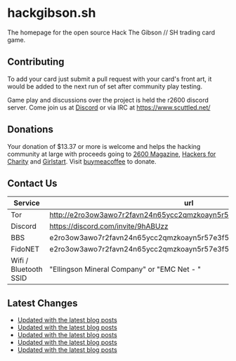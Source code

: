 # hackgibson.sh
The homepage for the open source Hack The Gibson // SH trading card game.


## Contributing

To add your card just submit a pull request with your card's front art, it would be added to the next run of set after community play testing.

Game play and discussions over the project is held the r2600 discord server. Come join us at [Discord](https://discord.com/invite/9hABUzz) or via IRC at https://www.scuttled.net/


## Donations

Your donation of $13.37 or more is welcome and helps the hacking community at large with proceeds going to [2600 Magazine](https://2600.com/), [Hackers for Charity](https://hackersforcharity.org) and [Girlstart](https://girlstart.org).  Visit [buymeacoffee](https://www.buymeacoffee.com/hackgibson.sh) to donate.


## Contact Us

Service | url
-|-
Tor | http://e2ro3ow3awo7r2favn24n65ycc2qmzkoayn5r57e3f56nvjwdcgg32ad.onion
Discord | https://discord.com/invite/9hABUzz
BBS | e2ro3ow3awo7r2favn24n65ycc2qmzkoayn5r57e3f56nvjwdcgg32ad.onion:23
FidoNET | e2ro3ow3awo7r2favn24n65ycc2qmzkoayn5r57e3f56nvjwdcgg32ad.onion:24554
Wifi / Bluetooth SSID | "Ellingson Mineral Company" or "EMC Net - <fidonet address>"

## Latest Changes
<!-- BLOG-POST-LIST:START -->
- [Updated with the latest blog posts](https://github.com/DFW2600/hackgibson.sh/commit/6657e0a814a0f2f0166f92a7d3c08bdad5151b16)
- [Updated with the latest blog posts](https://github.com/DFW2600/hackgibson.sh/commit/74c29af2f6214b1938b897dfeaaccc1250eb57cd)
- [Updated with the latest blog posts](https://github.com/DFW2600/hackgibson.sh/commit/a7ec1c14a1ae420677c808407c6889d6ef499547)
- [Updated with the latest blog posts](https://github.com/DFW2600/hackgibson.sh/commit/97e1d9a6afe9baee51d8a6e780bcef8ec0471437)
- [Updated with the latest blog posts](https://github.com/DFW2600/hackgibson.sh/commit/6142ea185d25797337f45ba3bf3d14810f2dc87e)
<!-- BLOG-POST-LIST:END -->
